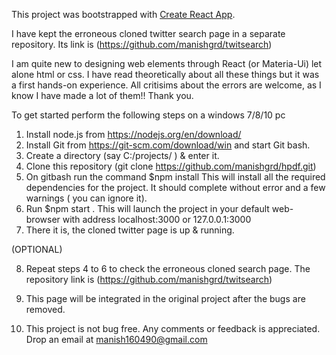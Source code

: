This project was bootstrapped with [Create React App](https://github.com/facebookincubator/create-react-app).

I have kept the erroneous cloned twitter search page in a separate repository. Its link is 
(https://github.com/manishgrd/twitsearch)

I am quite new to designing web elements through React (or
Materia-Ui) let alone html or css. I have read theoretically about all these things but it was a first hands-on
experience. All critisims about the errors are welcome, as I know I have made a lot of them!! Thank you.

To get started perform the following steps on a windows 7/8/10 pc
1.	Install node.js from https://nodejs.org/en/download/
2.	Install Git from https://git-scm.com/download/win and start Git bash.
3.	Create a directory (say C:/projects/ ) & enter it.
4.	Clone this repository (git clone https://github.com/manishgrd/hpdf.git)
5.	On gitbash run the command $npm install
    This will install all the required dependencies for the project.
    It should complete without error and a few warnings ( you can ignore it).
6.	Run $npm start . This will launch the project in your default web-browser
    with address localhost:3000 or 127.0.0.1:3000
7.	There it is, the cloned twitter page is up & running. 

(OPTIONAL)

8.	Repeat steps 4 to 6 to check the erroneous cloned search page. 
The repository link is (https://github.com/manishgrd/twitsearch)

9.	This page will be integrated in the original project after the bugs are removed.
10.	This project is not bug free. Any comments or feedback is appreciated. Drop an email at manish160490@gmail.com
